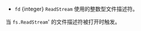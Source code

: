 <!-- YAML
added: v0.1.93
-->

* `fd` {integer} `ReadStream` 使用的整数型文件描述符。

当 `fs.ReadStream`' 的文件描述符被打开时触发。

